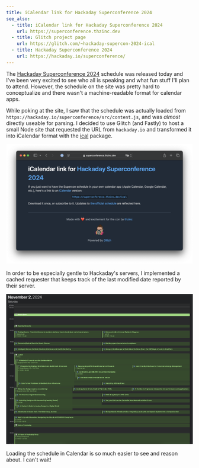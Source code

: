 ```yaml
---
title: iCalendar link for Hackaday Superconference 2024
see_also:
  - title: iCalendar link for Hackaday Superconference 2024
    url: https://superconference.thzinc.dev
  - title: Glitch project page
    url: https://glitch.com/~hackaday-supercon-2024-ical
  - title: Hackaday Superconference 2024
    url: https://hackaday.io/superconference/
---
```


The [Hackaday Superconference 2024][supercon] schedule was released today and I've been very excited to see who all is speaking and what fun stuff I'll plan to attend. However, the schedule on the site was pretty hard to conceptualize and there wasn't a machine-readable format for calendar apps.

While poking at the site, I saw that the schedule was actually loaded from `https://hackaday.io/superconference/src/content.js`, and was _almost_ directly useable for parsing. I decided to use Glitch (and Fastly) to host a small Node site that requested the URL from `hackaday.io` and transformed it into iCalendar format with the [ical][ical] package.

[![Screenshot of superconference.thzinc.dev site with link to iCalendar schedule](/assets/supercon-2024-ical-site.png)][ical-site]

In order to be especially gentle to Hackaday's servers, I implemented a cached requester that keeps track of the last modified date reported by their server.

![A screenshot of November 2, 2024 showing the lineup of events at Hackaday Superconference 2024. The events are shown chronologically top to bottom, naturally highlighting the concurrency of several events.](/assets/supercon-2024-calendar.png)

Loading the schedule in Calendar is so much easier to see and reason about. I can't wait!

[supercon]: https://hackaday.io/superconference/
[ical]: https://www.npmjs.com/package/ical
[ical-site]: https://superconference.thzinc.dev
